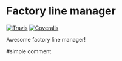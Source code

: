 # Factory line manager
[![Travis][build-badge]][build]
[![Coveralls][coveralls-badge]][coveralls]

Awesome factory line manager!

[build-badge]: https://img.shields.io/travis/fr3d-dy/test_for_travis_ci/master.png?style=flat-square
[build]: https://travis-ci.org/fr3d-dy/test_for_travis_ci

[coveralls-badge]: https://img.shields.io/coveralls/fr3d-dy/test_for_travis_ci/master.png?style=flat-square
[coveralls]: https://coveralls.io/github/fr3d-dy/test_for_travis_ci

#simple comment
